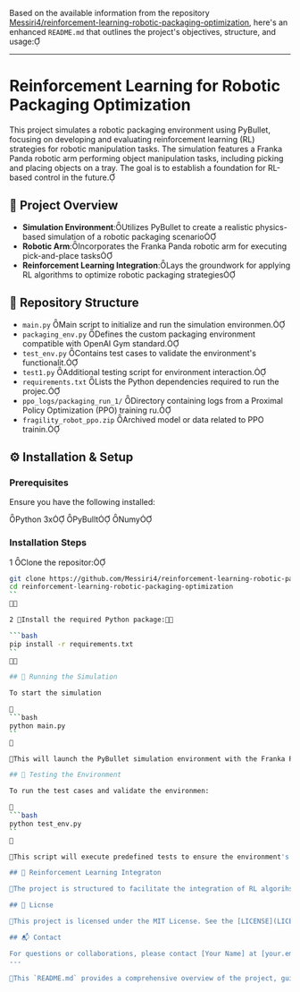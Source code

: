 Based on the available information from the repository [Messiri4/reinforcement-learning-robotic-packaging-optimization](https://github.com/Messiri4/reinforcement-learning-robotic-packaging-optimization), here's an enhanced `README.md` that outlines the project's objectives, structure, and usage:

---

# Reinforcement Learning for Robotic Packaging Optimization

This project simulates a robotic packaging environment using PyBullet, focusing on developing and evaluating reinforcement learning (RL) strategies for robotic manipulation tasks. The simulation features a Franka Panda robotic arm performing object manipulation tasks, including picking and placing objects on a tray. The goal is to establish a foundation for RL-based control in the future.

## 🧠 Project Overview

- **Simulation Environment**:Utilizes PyBullet to create a realistic physics-based simulation of a robotic packaging scenario
- **Robotic Arm**:Incorporates the Franka Panda robotic arm for executing pick-and-place tasks
- **Reinforcement Learning Integration**:Lays the groundwork for applying RL algorithms to optimize robotic packaging strategies

## 📁 Repository Structure

- `main.py` Main script to initialize and run the simulation environmen.
- `packaging_env.py` Defines the custom packaging environment compatible with OpenAI Gym standard.
- `test_env.py` Contains test cases to validate the environment's functionalit.
- `test1.py` Additional testing script for environment interaction.
- `requirements.txt` Lists the Python dependencies required to run the projec.
- `ppo_logs/packaging_run_1/` Directory containing logs from a Proximal Policy Optimization (PPO) training ru.
- `fragility_robot_ppo.zip` Archived model or data related to PPO trainin.

## ⚙️ Installation & Setup

### Prerequisites

Ensure you have the following installed:

 Python 3x
 PyBullt
 Numy

### Installation Steps

1 Clone the repositor:

   ```bash
   git clone https://github.com/Messiri4/reinforcement-learning-robotic-packaging-optimization.git
   cd reinforcement-learning-robotic-packaging-optimization
   ``


2 Install the required Python package:

   ```bash
   pip install -r requirements.txt
   ``


## 🚀 Running the Simulation

To start the simulation


```bash
python main.py
``


This will launch the PyBullet simulation environment with the Franka Panda robotic arm ready for interactin.

## 🧪 Testing the Environment

To run the test cases and validate the environmen:


```bash
python test_env.py
``


This script will execute predefined tests to ensure the environment's components are functioning as expeced.

## 🤖 Reinforcement Learning Integraton

The project is structured to facilitate the integration of RL algorihs. The `packaging_env.py` file defines the environment in a manner compatible with RL libraries such as Stable Baselie3. Future work includes training and evaluating RL agents to optimize the robotic packaging proess.

## 📄 Licnse

This project is licensed under the MIT License. See the [LICENSE](LICENSE) file for deails.

## 📬 Contact

For questions or collaborations, please contact [Your Name] at [your.email@example.com].
---

This `README.md` provides a comprehensive overview of the project, guiding users through setup, execution, and future development diretions. 

